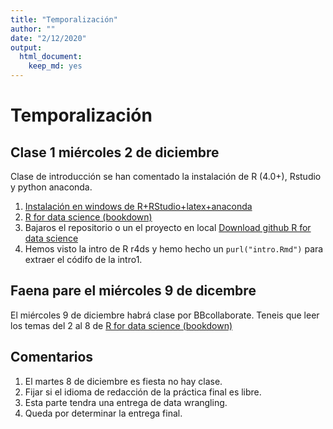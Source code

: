 ```yaml
---
title: "Temporalización"
author: ""
date: "2/12/2020"
output: 
  html_document: 
    keep_md: yes
---
```


# Temporalización 

##  Clase 1 miércoles  2 de diciembre


Clase de introducción se han comentado la instalación de R (4.0+), Rstudio y python anaconda.

1. [Instalación  en windows de R+RStudio+latex+anaconda](https://www.youtube.com/watch?v=Btzq6Kzc0fE&feature=youtu.be)
2. [R for data science (bookdown)](https://r4ds.had.co.nz/)
3. Bajaros el repositorio o un el proyecto  en local [Download github R for data science](https://github.com/hadley/r4ds)
4. Hemos visto la intro de R r4ds y hemo hecho un `purl("intro.Rmd")` para extraer el códifo de la intro1.

## Faena pare el miércoles 9 de dicembre

El miércoles 9 de diciembre habrá clase por BBcollaborate.
Teneis que leer los temas  del  2 al 8 de  [R for data science (bookdown)](https://r4ds.had.co.nz/)

## Comentarios
 1. El martes 8 de diciembre es fiesta no hay clase.
 2. Fijar si el  idioma de redacción de la práctica final es libre.
 3. Esta parte tendra una entrega de data wrangling.
 4. Queda por determinar la entrega final.
 
